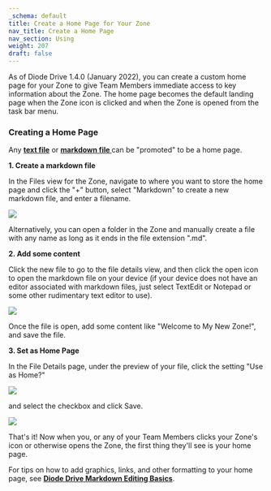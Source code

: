 ```yaml
---
_schema: default
title: Create a Home Page for Your Zone
nav_title: Create a Home Page
nav_section: Using
weight: 207
draft: false
---
```

As of Diode Drive 1.4.0 (January 2022), you can create a custom home page for your Zone to give Team Members immediate access to key information about the Zone. The home page becomes the default landing page when the Zone icon is clicked and when the Zone is opened from the task bar menu.

### **Creating a Home Page**

Any [**text file**](https://en.wikipedia.org/wiki/Text_file) or <a href="https://www.markdownguide.org/getting-started/" target="_blank" rel="noopener"><strong>markdown file </strong></a>can be "promoted" to be a home page.

**1\. Create a markdown file**

In the Files view for the Zone, navigate to where you want to store the home page and click the "+" button, select "Markdown" to create a new markdown file, and enter a filename.

![](/uploads/image-65.png)

Alternatively, you can open a folder in the Zone and manually create a file with any name as long as it ends in the file extension ".md".

**2\. Add some content**

Click the new file to go to the file details view, and then click the open icon to open the markdown file on your device (if your device does not have an editor associated with markdown files, just select TextEdit or Notepad or some other rudimentary text editor to use).

![](/uploads/image-66.png)

Once the file is open, add some content like "Welcome to My New Zone!", and save the file.

**3\. Set as Home Page**

In the File Details page, under the preview of your file, click the setting "Use as Home?"

![](/uploads/image-67.png)

and select the checkbox and click Save.

![](/uploads/image-68.png)

That's it! Now when you, or any of your Team Members clicks your Zone's icon or otherwise opens the Zone, the first thing they'll see is your home page.

For tips on how to add graphics, links, and other formatting to your home page, see [**Diode Drive Markdown Editing Basics**](https://app.docs.diode.io/docs/navigating/markdown-editing-basics/).